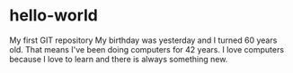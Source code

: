 # hello-world
My first GIT repository 
My birthday was yesterday and I turned 60 years old.  That means I've been doing computers for 42 years. I love computers because I love to learn and there is always something new.
